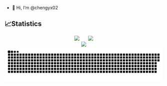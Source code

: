 - 👋 Hi, I’m @chengyx02

## 📈Statistics

<div align="center">
<span>  </span>
<img height="190px" src="https://streak-stats.demolab.com/?user=chengyx02" /><span>  </span><img height="190px" src="https://github-readme-stats-nu-wheat-17.vercel.app/api/top-langs/?username=chengyx02" />
<span>  </span>
</div>

<!-- <img align="center" src="https://github-readme-stats-nu-wheat-17.vercel.app/api?username=chengyx02&show_icons=true&hide=stars,prs,issues&include_all_commits=true&count_private=true" /> -->

<div align="center">
    <img src="https://github-readme-activity-graph.vercel.app/graph?username=chengyx02&theme=minimal" />
</div>

<div align="center">
    <img src="https://raw.githubusercontent.com/chengyx02/chengyx02/output/github-contribution-grid-snake.svg" />
</div>

<!---
chengyx02/chengyx02 is a ✨ special ✨ repository because its `README.md` (this file) appears on your GitHub profile.
You can click the Preview link to take a look at your changes.
--->

